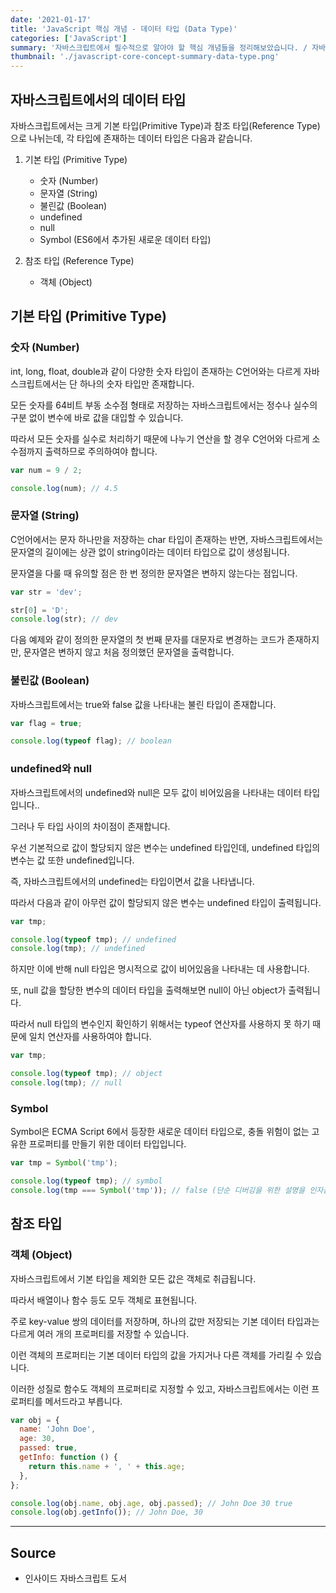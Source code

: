 ```yaml
---
date: '2021-01-17'
title: 'JavaScript 핵심 개념 - 데이터 타입 (Data Type)'
categories: ['JavaScript']
summary: '자바스크립트에서 필수적으로 알아야 할 핵심 개념들을 정리해보았습니다. / 자바스크립트에서의 데이터 타입 (Data Type)'
thumbnail: './javascript-core-concept-summary-data-type.png'
---
```


## 자바스크립트에서의 데이터 타입

자바스크립트에서는 크게 기본 타입(Primitive Type)과 참조 타입(Reference Type)으로 나뉘는데, 각 타입에 존재하는 데이터 타입은 다음과 같습니다.

1. 기본 타입 (Primitive Type)

   - 숫자 (Number)
   - 문자열 (String)
   - 불린값 (Boolean)
   - undefined
   - null
   - Symbol (ES6에서 추가된 새로운 데이터 타입)

2. 참조 타입 (Reference Type)

   - 객체 (Object)

## 기본 타입 (Primitive Type)

### 숫자 (Number)

int, long, float, double과 같이 다양한 숫자 타입이 존재하는 C언어와는 다르게 자바스크립트에서는 단 하나의 숫자 타입만 존재합니다.

모든 숫자를 64비트 부동 소수점 형태로 저장하는 자바스크립트에서는 정수나 실수의 구분 없이 변수에 바로 값을 대입할 수 있습니다.

따라서 모든 숫자를 실수로 처리하기 때문에 나누기 연산을 할 경우 C언어와 다르게 소수점까지 출력하므로 주의하여야 합니다.

```jsx
var num = 9 / 2;

console.log(num); // 4.5
```

### 문자열 (String)

C언어에서는 문자 하나만을 저장하는 char 타입이 존재하는 반면, 자바스크립트에서는 문자열의 길이에는 상관 없이 string이라는 데이터 타입으로 값이 생성됩니다.

문자열을 다룰 때 유의할 점은 한 번 정의한 문자열은 변하지 않는다는 점입니다.

```jsx
var str = 'dev';

str[0] = 'D';
console.log(str); // dev
```

다음 예제와 같이 정의한 문자열의 첫 번째 문자를 대문자로 변경하는 코드가 존재하지만, 문자열은 변하지 않고 처음 정의했던 문자열을 출력합니다.

### 불린값 (Boolean)

자바스크립트에서는 true와 false 값을 나타내는 불린 타입이 존재합니다.

```jsx
var flag = true;

console.log(typeof flag); // boolean
```

### undefined와 null

자바스크립트에서의 undefined와 null은 모두 값이 비어있음을 나타내는 데이터 타입입니다..

그러나 두 타입 사이의 차이점이 존재합니다.

우선 기본적으로 값이 할당되지 않은 변수는 undefined 타입인데, undefined 타입의 변수는 값 또한 undefined입니다.

즉, 자바스크립트에서의 undefined는 타입이면서 값을 나타냅니다.

따라서 다음과 같이 아무런 값이 할당되지 않은 변수는 undefined 타입이 출력됩니다.

```jsx
var tmp;

console.log(typeof tmp); // undefined
console.log(tmp); // undefined
```

하지만 이에 반해 null 타입은 명시적으로 값이 비어있음을 나타내는 데 사용합니다.

또, null 값을 할당한 변수의 데이터 타입을 출력해보면 null이 아닌 object가 출력됩니다.

따라서 null 타입의 변수인지 확인하기 위해서는 typeof 연산자를 사용하지 못 하기 때문에 일치 연산자를 사용하여야 합니다.

```jsx
var tmp;

console.log(typeof tmp); // object
console.log(tmp); // null
```

### Symbol

Symbol은 ECMA Script 6에서 등장한 새로운 데이터 타입으로, 충돌 위험이 없는 고유한 프로퍼티를 만들기 위한 데이터 타입입니다.

```jsx
var tmp = Symbol('tmp');

console.log(typeof tmp); // symbol
console.log(tmp === Symbol('tmp')); // false (단순 디버깅을 위한 설명을 인자값으로 받는다.)
```

## 참조 타입

### 객체 (Object)

자바스크립트에서 기본 타입을 제외한 모든 값은 객체로 취급됩니다.

따라서 배열이나 함수 등도 모두 객체로 표현됩니다.

주로 key-value 쌍의 데이터를 저장하며, 하나의 값만 저장되는 기본 데이터 타입과는 다르게 여러 개의 프로퍼티를 저장할 수 있습니다.

이런 객체의 프로퍼티는 기본 데이터 타입의 값을 가지거나 다른 객체를 가리킬 수 있습니다.

이러한 성질로 함수도 객체의 프로퍼티로 지정할 수 있고, 자바스크립트에서는 이런 프로퍼티를 메서드라고 부릅니다.

```jsx
var obj = {
  name: 'John Doe',
  age: 30,
  passed: true,
  getInfo: function () {
    return this.name + ', ' + this.age;
  },
};

console.log(obj.name, obj.age, obj.passed); // John Doe 30 true
console.log(obj.getInfo()); // John Doe, 30
```

---

## Source

- 인사이드 자바스크립트 도서
